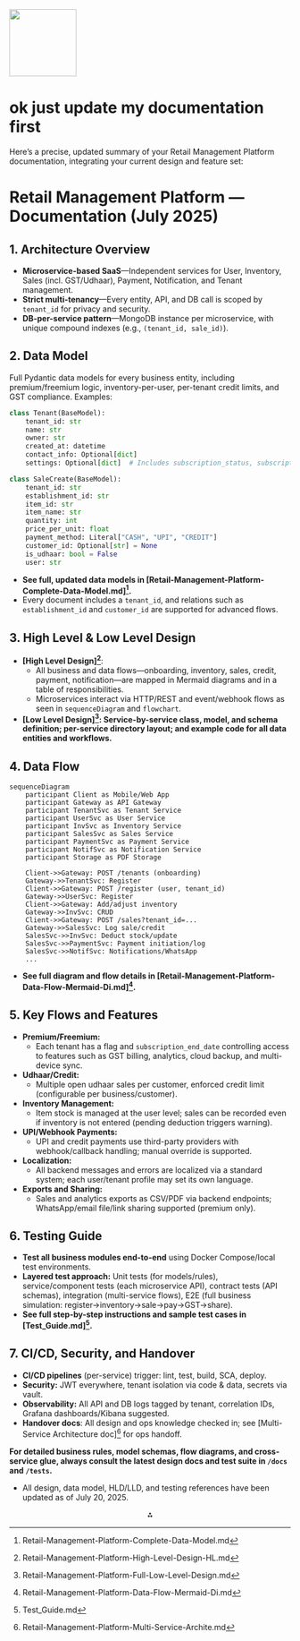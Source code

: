 <img src="https://r2cdn.perplexity.ai/pplx-full-logo-primary-dark%402x.png" class="logo" width="120"/>

# ok just update my documentation first

Here’s a precise, updated summary of your Retail Management Platform documentation, integrating your current design and feature set:

# Retail Management Platform — Documentation (July 2025)

## 1. Architecture Overview

- **Microservice-based SaaS**—Independent services for User, Inventory, Sales (incl. GST/Udhaar), Payment, Notification, and Tenant management.
- **Strict multi-tenancy**—Every entity, API, and DB call is scoped by `tenant_id` for privacy and security.
- **DB-per-service pattern**—MongoDB instance per microservice, with unique compound indexes (e.g., `(tenant_id, sale_id)`).


## 2. Data Model

Full Pydantic data models for every business entity, including premium/freemium logic, inventory-per-user, per-tenant credit limits, and GST compliance. Examples:

```python
class Tenant(BaseModel):
    tenant_id: str
    name: str
    owner: str
    created_at: datetime
    contact_info: Optional[dict]
    settings: Optional[dict]  # Includes subscription_status, subscription_end_date, and allowed establishments
```

```python
class SaleCreate(BaseModel):
    tenant_id: str
    establishment_id: str
    item_id: str
    item_name: str
    quantity: int
    price_per_unit: float
    payment_method: Literal["CASH", "UPI", "CREDIT"]
    customer_id: Optional[str] = None
    is_udhaar: bool = False
    user: str
```

- **See full, updated data models in [Retail-Management-Platform-Complete-Data-Model.md][^1].**
- Every document includes a `tenant_id`, and relations such as `establishment_id` and `customer_id` are supported for advanced flows.


## 3. High Level \& Low Level Design

- **[High Level Design][^4]**:
    - All business and data flows—onboarding, inventory, sales, credit, payment, notification—are mapped in Mermaid diagrams and in a table of responsibilities.
    - Microservices interact via HTTP/REST and event/webhook flows as seen in `sequenceDiagram` and `flowchart`.
- **[Low Level Design][^3]: Service-by-service class, model, and schema definition; per-service directory layout; and example code for all data entities and workflows.**


## 4. Data Flow

```mermaid
sequenceDiagram
    participant Client as Mobile/Web App
    participant Gateway as API Gateway
    participant TenantSvc as Tenant Service
    participant UserSvc as User Service
    participant InvSvc as Inventory Service
    participant SalesSvc as Sales Service
    participant PaymentSvc as Payment Service
    participant NotifSvc as Notification Service
    participant Storage as PDF Storage

    Client->>Gateway: POST /tenants (onboarding)
    Gateway->>TenantSvc: Register
    Client->>Gateway: POST /register (user, tenant_id)
    Gateway->>UserSvc: Register
    Client->>Gateway: Add/adjust inventory
    Gateway->>InvSvc: CRUD
    Client->>Gateway: POST /sales?tenant_id=...
    Gateway->>SalesSvc: Log sale/credit
    SalesSvc->>InvSvc: Deduct stock/update
    SalesSvc->>PaymentSvc: Payment initiation/log
    SalesSvc->>NotifSvc: Notifications/WhatsApp
    ...
```

- **See full diagram and flow details in [Retail-Management-Platform-Data-Flow-Mermaid-Di.md][^2].**


## 5. Key Flows and Features

- **Premium/Freemium:**
    - Each tenant has a flag and `subscription_end_date` controlling access to features such as GST billing, analytics, cloud backup, and multi-device sync.
- **Udhaar/Credit:**
    - Multiple open udhaar sales per customer, enforced credit limit (configurable per business/customer).
- **Inventory Management:**
    - Item stock is managed at the user level; sales can be recorded even if inventory is not entered (pending deduction triggers warning).
- **UPI/Webhook Payments:**
    - UPI and credit payments use third-party providers with webhook/callback handling; manual override is supported.
- **Localization:**
    - All backend messages and errors are localized via a standard system; each user/tenant profile may set its own language.
- **Exports and Sharing:**
    - Sales and analytics exports as CSV/PDF via backend endpoints; WhatsApp/email file/link sharing supported (premium only).


## 6. Testing Guide

- **Test all business modules end-to-end** using Docker Compose/local test environments.
- **Layered test approach:** Unit tests (for models/rules), service/component tests (each microservice API), contract tests (API schemas), integration (multi-service flows), E2E (full business simulation: register→inventory→sale→pay→GST→share).
- **See full step-by-step instructions and sample test cases in [Test_Guide.md][^6].**


## 7. CI/CD, Security, and Handover

- **CI/CD pipelines** (per-service) trigger: lint, test, build, SCA, deploy.
- **Security:** JWT everywhere, tenant isolation via code \& data, secrets via vault.
- **Observability:** All API and DB logs tagged by tenant, correlation IDs, Grafana dashboards/Kibana suggested.
- **Handover docs**: All design and ops knowledge checked in; see [Multi-Service Architecture doc][^5] for ops handoff.

**For detailed business rules, model schemas, flow diagrams, and cross-service glue, always consult the latest design docs and test suite in `/docs` and `/tests`.**

- All design, data model, HLD/LLD, and testing references have been updated as of July 20, 2025.

[^1]: Retail-Management-Platform-Complete-Data-Model.md

[^2]: Retail-Management-Platform-Data-Flow-Mermaid-Di.md

[^3]: Retail-Management-Platform-Full-Low-Level-Design.md

[^4]: Retail-Management-Platform-High-Level-Design-HL.md

[^5]: Retail-Management-Platform-Multi-Service-Archite.md

[^6]: Test_Guide.md

<div style="text-align: center">⁂</div>

[^1]: Retail-Management-Platform-Complete-Data-Model.md

[^2]: Retail-Management-Platform-Data-Flow-Mermaid-Di.md

[^3]: Retail-Management-Platform-Full-Low-Level-Design.md

[^4]: Retail-Management-Platform-High-Level-Design-HL.md

[^5]: Retail-Management-Platform-Multi-Service-Archite.md

[^6]: Test_Guide.md

